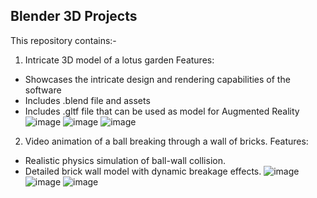 ## Blender 3D Projects
This repository contains:-
1) Intricate 3D model of a lotus garden
Features:
- Showcases the intricate design and rendering capabilities of the software
- Includes .blend file and assets
- Includes .gltf file that can be used as model for Augmented Reality
![image](https://github.com/chhaviGupta986/Blender-3D-Projects/assets/94625954/174c0888-8fb2-4cb9-b7ae-eb6579abe25a)
![image](https://github.com/chhaviGupta986/Blender-3D-Projects/assets/94625954/ff649d96-7c8f-4cd1-b0e3-2b1e0daeddf6)
![image](https://github.com/chhaviGupta986/Blender-3D-Projects/assets/94625954/6d1f3f75-4c5a-4e10-8468-be708d6c70c2)

2) Video animation of a ball breaking through a wall of bricks.
Features:
- Realistic physics simulation of ball-wall collision.
- Detailed brick wall model with dynamic breakage effects.
![image](https://github.com/chhaviGupta986/Blender-3D-Projects/assets/94625954/104f59a5-ad1d-4b02-93a6-c10827944dd7)
![image](https://github.com/chhaviGupta986/Blender-3D-Projects/assets/94625954/791a1c9d-5370-4eb3-9496-a8a66227d839)
![image](https://github.com/chhaviGupta986/Blender-3D-Projects/assets/94625954/182b8184-c653-4976-99e9-aabd11fdda50)
